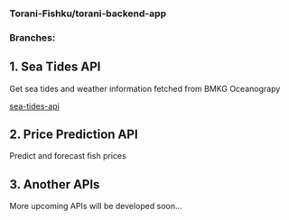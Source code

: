 ### Torani-Fishku/torani-backend-app

### Branches:
## 1. Sea Tides API

Get sea tides and weather information fetched from BMKG Oceanograpy

[sea-tides-api](https://github.com/Torani-Fishku/torani-backend-app/tree/sea-tides-api)

## 2. Price Prediction API
Predict and forecast fish prices

## 3. Another APIs
More upcoming APIs will be developed soon...
